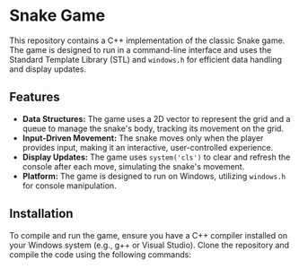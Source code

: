 # Snake Game

This repository contains a C++ implementation of the classic Snake game. The game is designed to run in a command-line interface and uses the Standard Template Library (STL) and `windows.h` for efficient data handling and display updates.

## Features

- **Data Structures:** The game uses a 2D vector to represent the grid and a queue to manage the snake's body, tracking its movement on the grid.
- **Input-Driven Movement:** The snake moves only when the player provides input, making it an interactive, user-controlled experience.
- **Display Updates:** The game uses `system('cls')` to clear and refresh the console after each move, simulating the snake's movement.
- **Platform:** The game is designed to run on Windows, utilizing `windows.h` for console manipulation.

## Installation

To compile and run the game, ensure you have a C++ compiler installed on your Windows system (e.g., g++ or Visual Studio). Clone the repository and compile the code using the following commands:
